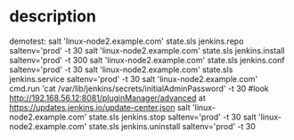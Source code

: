# description



demotest:
salt 'linux-node2.example.com' state.sls jenkins.repo saltenv='prod' -t 30
salt 'linux-node2.example.com' state.sls jenkins.install saltenv='prod' -t 300
salt 'linux-node2.example.com' state.sls jenkins.conf saltenv='prod' -t 30
salt 'linux-node2.example.com' state.sls jenkins.service saltenv='prod' -t 30
salt 'linux-node2.example.com' cmd.run 'cat /var/lib/jenkins/secrets/initialAdminPassword' -t 30
#look http://192.168.56.12:8081/pluginManager/advanced at https://updates.jenkins.io/update-center.json
salt 'linux-node2.example.com' state.sls jenkins.stop saltenv='prod' -t 30
salt 'linux-node2.example.com' state.sls jenkins.uninstall saltenv='prod' -t 30
